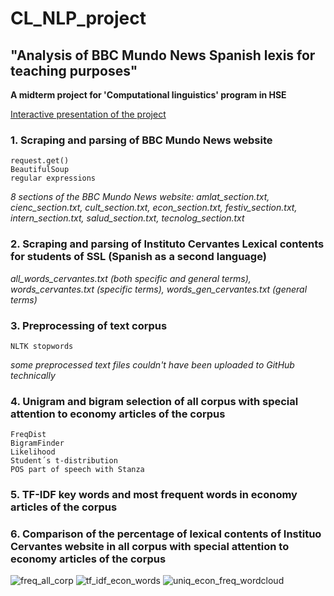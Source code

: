 # CL_NLP_project
## "Analysis of BBC Mundo News Spanish lexis for teaching purposes" 
**A midterm project for 'Computational linguistics' program in HSE**

[Interactive presentation of the project](https://view.genially.com/67b8d17fc1dc50bb869a581b/presentation-clnlpproject)



### 1. Scraping and parsing of BBC Mundo News website
   ```
   request.get()
   BeautifulSoup
   regular expressions
   ```
*8 sections of the BBC Mundo News website: amlat_section.txt, cienc_section.txt, cult_section.txt, econ_section.txt, festiv_section.txt, intern_section.txt, salud_section.txt, tecnolog_section.txt*

### 2. Scraping and parsing of Instituto Cervantes Lexical contents for students of SSL (Spanish as a second language) 
*all_words_cervantes.txt (both specific and general terms), words_cervantes.txt (specific terms), words_gen_cervantes.txt (general terms)*
### 3. Preprocessing of text corpus
```
NLTK stopwords
```
*some preprocessed text files couldn't have been uploaded to GitHub technically*
### 4. Unigram and bigram selection of all corpus with special attention to economy articles of the corpus 
```
FreqDist
BigramFinder
Likelihood
Student´s t-distribution
POS part of speech with Stanza
```

### 5. TF-IDF key words and most frequent words in economy articles of the corpus
 
### 6. Comparison of the percentage of lexical contents of Instituo Cervantes website in all corpus with special attention to economy articles of the corpus

 ![freq_all_corp](https://github.com/user-attachments/assets/23e72eb7-1691-4869-9e2b-c26b2c11fe94)
  ![tf_idf_econ_words](https://github.com/user-attachments/assets/6a230a03-d72e-4dc7-bfa9-0cce46d779a8)
   ![uniq_econ_freq_wordcloud](https://github.com/user-attachments/assets/0bab7951-f764-4cfe-8f2d-399cd0a91c71)
